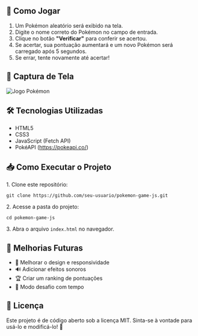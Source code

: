 <h2>🚀 Como Jogar</h2>
<ol>
    <li>Um Pokémon aleatório será exibido na tela.</li>
    <li>Digite o nome correto do Pokémon no campo de entrada.</li>
    <li>Clique no botão <strong>"Verificar"</strong> para conferir se acertou.</li>
    <li>Se acertar, sua pontuação aumentará e um novo Pokémon será carregado após 5 segundos.</li>
    <li>Se errar, tente novamente até acertar!</li>
</ol>

<h2>📸 Captura de Tela</h2>
<img src="https://via.placeholder.com/600x300.png?text=Jogo+Pokemon" alt="Jogo Pokémon">

<h2>🛠️ Tecnologias Utilizadas</h2>
<ul>
    <li>HTML5</li>
    <li>CSS3</li>
    <li>JavaScript (Fetch API)</li>
    <li>PokéAPI (<a href="https://pokeapi.co/">https://pokeapi.co/</a>)</li>
</ul>

<h2>📥 Como Executar o Projeto</h2>
<p>1. Clone este repositório:</p>
<pre><code>git clone https://github.com/seu-usuario/pokemon-game-js.git</code></pre>
<p>2. Acesse a pasta do projeto:</p>
<pre><code>cd pokemon-game-js</code></pre>
<p>3. Abra o arquivo <code>index.html</code> no navegador.</p>

<h2>📌 Melhorias Futuras</h2>
<ul>
    <li>🎨 Melhorar o design e responsividade</li>
    <li>🔊 Adicionar efeitos sonoros</li>
    <li>🏆 Criar um ranking de pontuações</li>
    <li>🔄 Modo desafio com tempo</li>
</ul>

<h2>📄 Licença</h2>
<p>Este projeto é de código aberto sob a licença MIT. Sinta-se à vontade para usá-lo e modificá-lo! 🎉</p>
